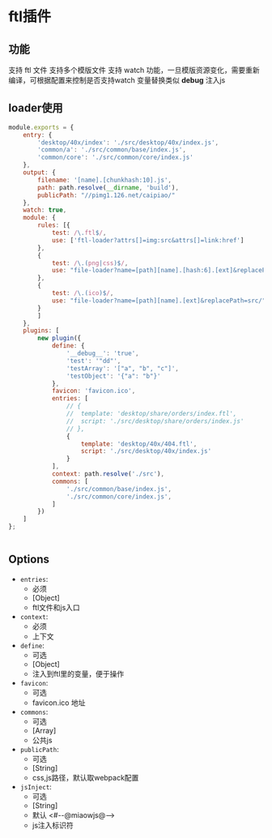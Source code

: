 #  ftl插件
## 功能
支持 ftl 文件
支持多个模版文件
支持 watch 功能，一旦模版资源变化，需要重新编译，可根据配置来控制是否支持watch
变量替换类似 __debug__
注入js

## loader使用

``` javascript
module.exports = {
	entry: {
		'desktop/40x/index': './src/desktop/40x/index.js',
		'common/a': './src/common/base/index.js',
		'common/core': './src/common/core/index.js'
	},
	output: {
		filename: '[name].[chunkhash:10].js',
		path: path.resolve(__dirname, 'build'),
		publicPath: "//pimg1.126.net/caipiao/"
	},
	watch: true,
	module: {
		rules: [{
			test: /\.ftl$/,
			use: ['ftl-loader?attrs[]=img:src&attrs[]=link:href']
		},
		{ 
			test: /\.(png|css)$/, 
			use: "file-loader?name=[path][name].[hash:6].[ext]&replacePath=src/"
		},
		{ 
			test: /\.(ico)$/, 
			use: "file-loader?name=[path][name].[ext]&replacePath=src/"
		}
		]
	},
	plugins: [
		new plugin({
			define: {
				'__debug__': 'true',
				'test': '"dd"',
				'testArray': '["a", "b", "c"]',
				'testObject': '{"a": "b"}'
			},
			favicon: 'favicon.ico',
			entries: [
				// {
				// 	template: 'desktop/share/orders/index.ftl',
				// 	script: './src/desktop/share/orders/index.js'
				// },
				{
					template: 'desktop/40x/404.ftl',
					script: './src/desktop/40x/index.js'
				}
			],
			context: path.resolve('./src'),
			commons: [
				'./src/common/base/index.js',
				'./src/common/core/index.js',
			]
		})
	]
};
			
```


## Options
- `entries`:
    - 必须    
    - [Object]
    - ftl文件和js入口  
- `context`:
    - 必须
    - 上下文
- `define`:
	- 可选
    - [Object]
    - 注入到ftl里的变量，便于操作
- `favicon`:
    - 可选
    - favicon.ico 地址 
- `commons`:
    - 可选
    - [Array]
    - 公共js
- `publicPath`:
    - 可选
    - [String]
    - css,js路径，默认取webpack配置
- `jsInject`:
    - 可选
    - [String]
    - 默认 <#--@miaowjs@-->
    - js注入标识符
